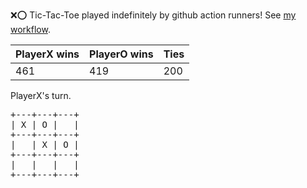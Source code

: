 :x::o: Tic-Tac-Toe played indefinitely by github action runners! See [my workflow](.github/workflows/play.yaml).

|PlayerX wins|PlayerO wins|Ties|
|-|-|-|
|461|419|200|

PlayerX's turn.

<pre>
+---+---+---+
| X | O |   |
+---+---+---+
|   | X | O |
+---+---+---+
|   |   |   |
+---+---+---+
</pre>